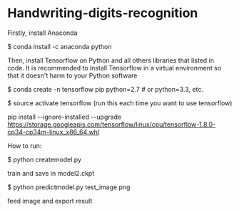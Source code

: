# Handwriting-digits-recognition

Firstly, install Anaconda

$ conda install -c anaconda python

Then, install Tensorflow on Python and all others libraries that listed in code. It is recommended to install Tensorflow in a virtual environment so that it doesn't harm to your Python software

$ conda create -n tensorflow pip python=2.7 # or python=3.3, etc.

$ source activate tensorflow (run this each time you want to use tensorflow)

pip install --ignore-installed --upgrade https://storage.googleapis.com/tensorflow/linux/cpu/tensorflow-1.8.0-cp34-cp34m-linux_x86_64.whl


How to run: 

$ python createmodel.py

  train and save in model2.ckpt
  
$ python predictmodel.py test_image.png

  feed image and export result
